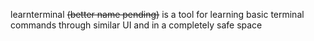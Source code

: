 learnterminal ~~(better name pending)~~ is a tool for learning basic terminal commands through similar UI and in a completely
safe space